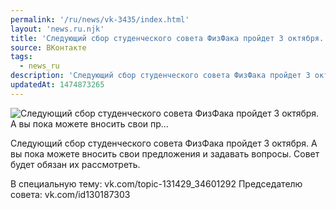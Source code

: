 ```yaml
---
permalink: '/ru/news/vk-3435/index.html'
layout: 'news.ru.njk'
title: 'Следующий сбор студенческого совета ФизФака пройдет 3 октября. А вы пока можете вносить свои пр…'
source: ВКонтакте
tags:
  - news_ru
description: 'Следующий сбор студенческого совета ФизФака пройдет 3 октября. А вы пока можете вносить свои пр…'
updatedAt: 1474873265
---
```

![Следующий сбор студенческого совета ФизФака пройдет 3 октября. А вы пока можете вносить свои пр…](https://sun9-24.userapi.com/impf/c604625/v604625484/85c0/VdTNp1qEPUQ.jpg?size=1256x799&quality=96&proxy=1&sign=68b658e3f68478e46b8815e7806b2db3&c_uniq_tag=hKZgyz9L5TDpls6YQUtPjzQGAhNLz0CeILzksWujNqg&type=album)

Следующий сбор студенческого совета ФизФака пройдет 3 октября. А вы пока можете вносить свои предложения и задавать вопросы. Совет будет обязан их рассмотреть.

В специальную тему: vk.com/topic-131429_34601292
Председателю совета: vk.com/id130187303
